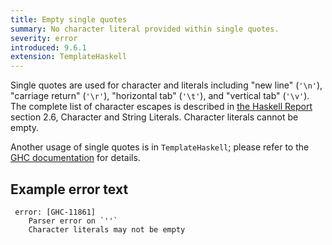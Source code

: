 ```yaml
---
title: Empty single quotes
summary: No character literal provided within single quotes.
severity: error
introduced: 9.6.1
extension: TemplateHaskell
---
```


Single quotes are used for character and literals including "new line" (`'\n'`), "carriage return" (`'\r'`), "horizontal tab" (`'\t'`), and "vertical tab" (`'\v'`). The complete list of character escapes is described in [the Haskell Report](https://www.haskell.org/onlinereport/lexemes.html) section 2.6, Character and String Literals. Character literals cannot be empty.

Another usage of single quotes is in `TemplateHaskell`; please refer to the [GHC documentation](https://downloads.haskell.org/ghc/latest/docs/html/users_guide/exts/template_haskell.html#syntax) for details.

## Example error text

```
 error: [GHC-11861]
    Parser error on `''`
    Character literals may not be empty
```
